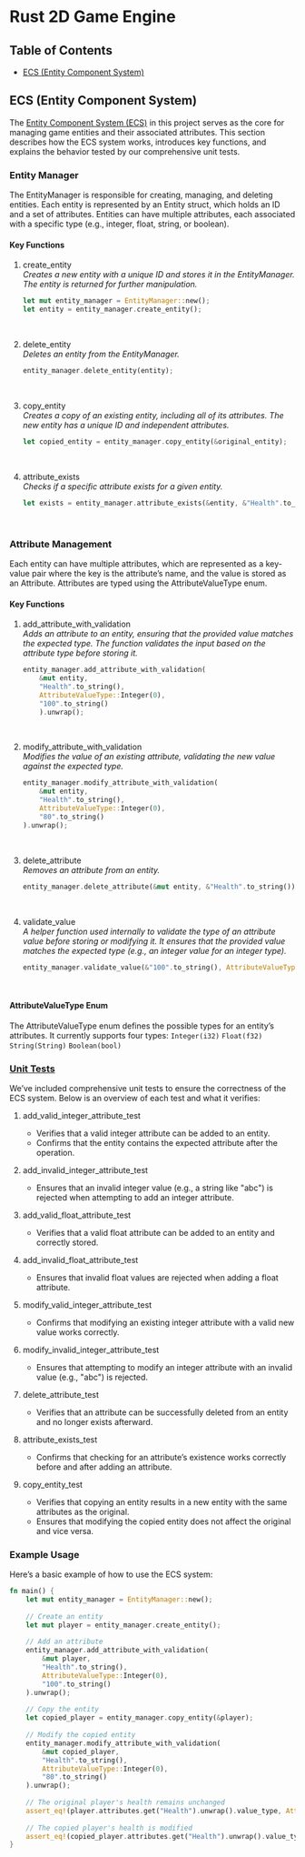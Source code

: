 # Rust 2D Game Engine

## Table of Contents

- [ECS (Entity Component System)](#ecs-entity-component-system)

## ECS (Entity Component System)

The [Entity Component System (ECS)](/src/ecs.rs) in this project serves as the core for managing game entities and their associated attributes. This section describes how the ECS system works, introduces key functions, and explains the behavior tested by our comprehensive unit tests.

### Entity Manager

The EntityManager is responsible for creating, managing, and deleting entities. Each entity is represented by an Entity struct, which holds an ID and a set of attributes. Entities can have multiple attributes, each associated with a specific type (e.g., integer, float, string, or boolean).

#### Key Functions

1. create_entity <br>
	*Creates a new entity with a unique ID and stores it in the EntityManager. The entity is returned for further manipulation.*

	```rust
	let mut entity_manager = EntityManager::new();
	let entity = entity_manager.create_entity();
	```
<br>

2. delete_entity <br>
	*Deletes an entity from the EntityManager.*

	```rust
	entity_manager.delete_entity(entity);
	```
<br>

3. copy_entity <br>
	*Creates a copy of an existing entity, including all of its attributes. The new entity has a unique ID and independent attributes.*
	```rust
	let copied_entity = entity_manager.copy_entity(&original_entity);
	```
<br>

4. attribute_exists <br>
	*Checks if a specific attribute exists for a given entity.*

	```rust
	let exists = entity_manager.attribute_exists(&entity, &"Health".to_string());
	```
<br>

### Attribute Management

Each entity can have multiple attributes, which are represented as a key-value pair where the key is the attribute’s name, and the value is stored as an Attribute. Attributes are typed using the AttributeValueType enum.

#### Key Functions

1. add_attribute_with_validation <br>
	*Adds an attribute to an entity, ensuring that the provided value matches the expected type. The function validates the input based on the attribute type before storing it.*

	```rust
	entity_manager.add_attribute_with_validation(
		&mut entity, 
		"Health".to_string(), 
		AttributeValueType::Integer(0), 
		"100".to_string()
		).unwrap();
	```
<br>

2. modify_attribute_with_validation <br>
	*Modifies the value of an existing attribute, validating the new value against the expected type.*

	```rust
	entity_manager.modify_attribute_with_validation(
		&mut entity, 
		"Health".to_string(), 
		AttributeValueType::Integer(0), 
		"80".to_string()
	).unwrap();
	```
<br>

3. delete_attribute <br>
	*Removes an attribute from an entity.*

	```rust
	entity_manager.delete_attribute(&mut entity, &"Health".to_string());
	```
<br>

4. validate_value <br>
	*A helper function used internally to validate the type of an attribute value before storing or modifying it. It ensures that the provided value matches the expected type (e.g., an integer value for an integer type).*

	```rust
	entity_manager.validate_value(&"100".to_string(), AttributeValueType::Integer(0));
	```
<br>

#### AttributeValueType Enum

The AttributeValueType enum defines the possible types for an entity’s attributes. It currently supports four types: ```Integer(i32)``` ```Float(f32)``` ```String(String)``` ```Boolean(bool)```


### [Unit Tests](/tests/ecs_test.rs)

We’ve included comprehensive unit tests to ensure the correctness of the ECS system. Below is an overview of each test and what it verifies:

1. add_valid_integer_attribute_test
	- Verifies that a valid integer attribute can be added to an entity.
	- Confirms that the entity contains the expected attribute after the operation.

2. add_invalid_integer_attribute_test
	- Ensures that an invalid integer value (e.g., a string like "abc") is rejected when attempting to add an integer attribute.

3. add_valid_float_attribute_test
	- Verifies that a valid float attribute can be added to an entity and correctly stored.

4. add_invalid_float_attribute_test
	- Ensures that invalid float values are rejected when adding a float attribute.

5. modify_valid_integer_attribute_test
	- Confirms that modifying an existing integer attribute with a valid new value works correctly.

6. modify_invalid_integer_attribute_test
	- Ensures that attempting to modify an integer attribute with an invalid value (e.g., "abc") is rejected.

7. delete_attribute_test
	- Verifies that an attribute can be successfully deleted from an entity and no longer exists afterward.

8. attribute_exists_test
	- Confirms that checking for an attribute’s existence works correctly before and after adding an attribute.

9. copy_entity_test
	- Verifies that copying an entity results in a new entity with the same attributes as the original.
	- Ensures that modifying the copied entity does not affect the original and vice versa.

### Example Usage

Here’s a basic example of how to use the ECS system:

```rust
fn main() {
    let mut entity_manager = EntityManager::new();
    
    // Create an entity
    let mut player = entity_manager.create_entity();
    
    // Add an attribute
    entity_manager.add_attribute_with_validation(
        &mut player, 
        "Health".to_string(), 
        AttributeValueType::Integer(0), 
        "100".to_string()
    ).unwrap();
    
    // Copy the entity
    let copied_player = entity_manager.copy_entity(&player);
    
    // Modify the copied entity
    entity_manager.modify_attribute_with_validation(
        &mut copied_player, 
        "Health".to_string(), 
        AttributeValueType::Integer(0), 
        "80".to_string()
    ).unwrap();
    
    // The original player's health remains unchanged
    assert_eq!(player.attributes.get("Health").unwrap().value_type, AttributeValueType::Integer(100));
    
    // The copied player's health is modified
    assert_eq!(copied_player.attributes.get("Health").unwrap().value_type, AttributeValueType::Integer(80));
}
```
